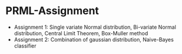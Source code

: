 # PRML-Assignment

*   Assignment 1: Single variate Normal distribution, Bi-variate Normal distribution, Central Limit Theorem, Box-Muller method
*   Assignment 2: Combination of gaussian distribution, Naive-Bayes classifier
